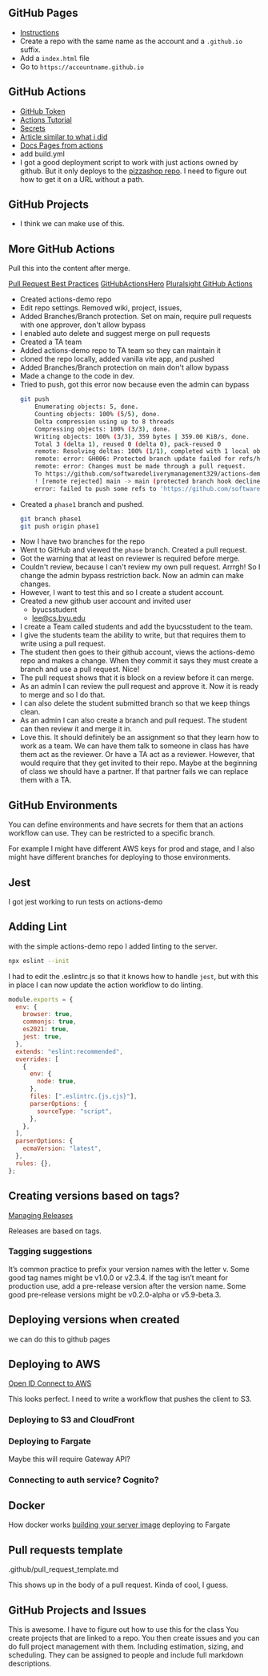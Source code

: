 ## GitHub Pages

- [Instructions](https://pages.github.com/)
- Create a repo with the same name as the account and a `.github.io` suffix.
- Add a `index.html` file
- Go to `https://accountname.github.io`

## GitHub Actions

- [GitHub Token](https://dev.to/github/the-githubtoken-in-github-actions-how-it-works-change-permissions-customizations-3cgp)
- [Actions Tutorial](https://docs.github.com/en/actions/using-workflows/workflow-syntax-for-github-actions)
- [Secrets](https://docs.github.com/en/actions/security-guides/using-secrets-in-github-actions)
- [Article similar to what i did](https://gohugo.io/hosting-and-deployment/hosting-on-github/)
- [Docs Pages from actions](https://docs.github.com/en/pages/getting-started-with-github-pages/configuring-a-publishing-source-for-your-github-pages-site#creating-a-custom-github-actions-workflow-to-publish-your-site)
- add build.yml
- I got a good deployment script to work with just actions owned by github. But it only deploys to the [pizzashop repo](https://softwaredeliverymanagement329.github.io/pizzashop/). I need to figure out how to get it on a URL without a path.

## GitHub Projects

- I think we can make use of this.

## More GitHub Actions

Pull this into the content after merge.

[Pull Request Best Practices](https://docs.github.com/en/pull-requests/collaborating-with-pull-requests/getting-started/best-practices-for-pull-requests)
[GitHubActionsHero](https://github-actions-hero.vercel.app/)
[Pluralsight GitHub Actions](https://app.pluralsight.com/library/courses/github-actions-getting-started/table-of-contents)

- Created actions-demo repo
- Edit repo settings. Removed wiki, project, issues,
- Added Branches/Branch protection. Set on main, require pull requests with one approver, don't allow bypass
- I enabled auto delete and suggest merge on pull requests
- Created a TA team
- Added actions-demo repo to TA team so they can maintain it
- cloned the repo locally, added vanilla vite app, and pushed
- Added Branches/Branch protection on main don't allow bypass
- Made a change to the code in dev.
- Tried to push, got this error now because even the admin can bypass
  ```sh
  git push
      Enumerating objects: 5, done.
      Counting objects: 100% (5/5), done.
      Delta compression using up to 8 threads
      Compressing objects: 100% (3/3), done.
      Writing objects: 100% (3/3), 359 bytes | 359.00 KiB/s, done.
      Total 3 (delta 1), reused 0 (delta 0), pack-reused 0
      remote: Resolving deltas: 100% (1/1), completed with 1 local object.
      remote: error: GH006: Protected branch update failed for refs/heads/main.
      remote: error: Changes must be made through a pull request.
      To https://github.com/softwaredeliverymanagement329/actions-demo.git
      ! [remote rejected] main -> main (protected branch hook declined)
      error: failed to push some refs to 'https://github.com/softwaredeliverymanagement329/actions-demo.git'
  ```
- Created a `phase1` branch and pushed.
  ```sh
  git branch phase1
  git push origin phase1
  ```
- Now I have two branches for the repo
- Went to GitHub and viewed the `phase` branch. Created a pull request.
- Got the warning that at least on reviewer is required before merge.
- Couldn't review, because I can't review my own pull request. Arrrgh! So I change the admin bypass restriction back. Now an admin can make changes.
- However, I want to test this and so I create a student account.
- Created a new github user account and invited user
  - byucsstudent
  - lee@cs.byu.edu
- I create a Team called students and add the byucsstudent to the team.
- I give the students team the ability to write, but that requires them to write using a pull request.
- The student then goes to their github account, views the actions-demo repo and makes a change. When they commit it says they must create a branch and use a pull request. Nice!
- The pull request shows that it is block on a review before it can merge.
- As an admin I can review the pull request and approve it. Now it is ready to merge and so I do that.
- I can also delete the student submitted branch so that we keep things clean.
- As an admin I can also create a branch and pull request. The student can then review it and merge it in.
- Love this. It should definitely be an assignment so that they learn how to work as a team. We can have them talk to someone in class has have them act as the reviewer. Or have a TA act as a reviewer. However, that would require that they get invited to their repo. Maybe at the beginning of class we should have a partner. If that partner fails we can replace them with a TA.

## GitHub Environments

You can define environments and have secrets for them that an actions workflow can use. They can be restricted to a specific branch.

For example I might have different AWS keys for prod and stage, and I also might have different branches for deploying to those environments.

## Jest

I got jest working to run tests on actions-demo

## Adding Lint

with the simple actions-demo repo I added linting to the server.

```sh
npx eslint --init
```

I had to edit the .eslintrc.js so that it knows how to handle `jest`, but with this in place I can now update the action workflow to do linting.

```js
module.exports = {
  env: {
    browser: true,
    commonjs: true,
    es2021: true,
    jest: true,
  },
  extends: "eslint:recommended",
  overrides: [
    {
      env: {
        node: true,
      },
      files: [".eslintrc.{js,cjs}"],
      parserOptions: {
        sourceType: "script",
      },
    },
  ],
  parserOptions: {
    ecmaVersion: "latest",
  },
  rules: {},
};
```

## Creating versions based on tags?

[Managing Releases](https://docs.github.com/en/repositories/releasing-projects-on-github/managing-releases-in-a-repository)

Releases are based on tags.

### Tagging suggestions

It’s common practice to prefix your version names with the letter v. Some good tag names might be v1.0.0 or v2.3.4. If the tag isn’t meant for production use, add a pre-release version after the version name. Some good pre-release versions might be v0.2.0-alpha or v5.9-beta.3.

## Deploying versions when created

we can do this to github pages

## Deploying to AWS

[Open ID Connect to AWS](https://docs.github.com/en/actions/deployment/security-hardening-your-deployments/configuring-openid-connect-in-amazon-web-services)

This looks perfect. I need to write a workflow that pushes the client to S3.

### Deploying to S3 and CloudFront

### Deploying to Fargate

Maybe this will require Gateway API?

### Connecting to auth service? Cognito?

## Docker

How docker works
[building your server image](https://github.com/marketplace/actions/build-and-push-docker-images)
deploying to Fargate

## Pull requests template

.github/pull_request_template.md

This shows up in the body of a pull request. Kinda of cool, I guess.

## GitHub Projects and Issues

This is awesome. I have to figure out how to use this for the class
You create projects that are linked to a repo. You then create issues and you can do full project management with them. Including estimation, sizing, and scheduling. They can be assigned to people and include full markdown descriptions.
